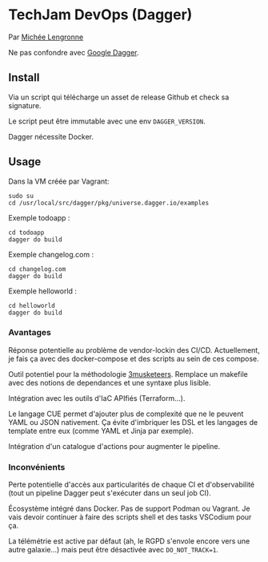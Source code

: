 # TechJam DevOps (Dagger)

Par [Michée Lengronne](https://github.com/micheelengronne)

Ne pas confondre avec [Google Dagger](https://github.com/google/dagger).

## Install

Via un script qui télécharge un asset de release Github et check sa signature.

Le script peut être immutable avec une env `DAGGER_VERSION`.

Dagger nécessite Docker.

## Usage

Dans la VM créée par Vagrant:

```
sudo su
cd /usr/local/src/dagger/pkg/universe.dagger.io/examples
```

Exemple todoapp :

```
cd todoapp
dagger do build
```

Exemple changelog.com :

```
cd changelog.com
dagger do build
```

Exemple helloworld :
```
cd helloworld
dagger do build
```

### Avantages

Réponse potentielle au problème de vendor-lockin des CI/CD. Actuellement, je fais ça avec des docker-compose et des scripts au sein de ces compose.

Outil potentiel pour la méthodologie [3musketeers](https://3musketeers.io/).
Remplace un makefile avec des notions de dependances et une syntaxe plus lisible.

Intégration avec les outils d'IaC APIfiés (Terraform...).

Le langage CUE permet d'ajouter plus de complexité que ne le peuvent YAML ou JSON nativement.
Ça évite d'imbriquer les DSL et les langages de template entre eux (comme YAML et Jinja par exemple).

Intégration d'un catalogue d'actions pour augmenter le pipeline.

### Inconvénients

Perte potentielle d'accès aux particularités de chaque CI et d'observabilité (tout un pipeline Dagger peut s'exécuter dans un seul job CI).

Écosystème intégré dans Docker. Pas de support Podman ou Vagrant. Je vais devoir continuer à faire des scripts shell et des tasks VSCodium pour ça.

La télémétrie est active par défaut (ah, le RGPD s'envole encore vers une autre galaxie...) mais peut être désactivée avec `DO_NOT_TRACK=1`.
